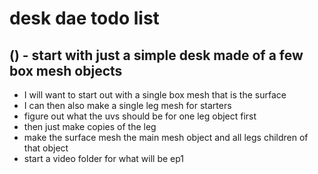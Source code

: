 # desk dae todo list



## () - start with just a simple desk made of a few box mesh objects
* I will want to start out with a single box mesh that is the surface
* I can then also make a single leg mesh for starters
* figure out what the uvs should be for one leg object first
* then just make copies of the leg
* make the surface mesh the main mesh object and all legs children of that object
* start a video folder for what will be ep1
